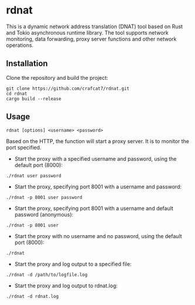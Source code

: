 # rdnat
This is a dynamic network address translation (DNAT) tool based on Rust and Tokio asynchronous runtime library. The tool supports network monitoring, data forwarding, proxy server functions and other network operations.

## Installation

Clone the repository and build the project:

```shell
git clone https://github.com/crafcat7/rdnat.git
cd rdnat
cargo build --release
```

## Usage

```shell
rdnat [options] <username> <password>
```

Based on the HTTP, the function will start a proxy server. It is to monitor the port specified.

- Start the proxy with a specified username and password, using the default port (8000):

```shell
./rdnat user password
```

- Start the proxy, specifying port 8001 with a username and password:

```shell
./rdnat -p 8001 user password
```

- Start the proxy, specifying port 8001 with a username and default password (anonymous):

```shell
./rdnat -p 8001 user
```

- Start the proxy with no username and no password, using the default port (8000):

```shell
./rdnat
```

- Start the proxy and log output to a specified file:

```shell
./rdnat -d /path/to/logfile.log
```

- Start the proxy and log output to rdnat.log:

```shell
./rdnat -d rdnat.log
```
